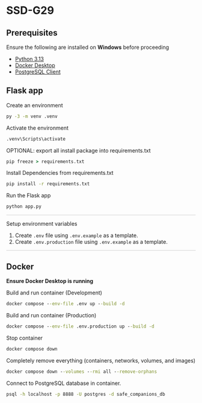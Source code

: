 # SSD-G29

## Prerequisites

Ensure the following are installed on **Windows** before proceeding

* [Python 3.13](https://www.python.org/downloads/)
* [Docker Desktop](https://www.docker.com/products/docker-desktop/)
* [PostgreSQL Client](https://www.postgresql.org/download/)

## Flask app

Create an environment

```bat
py -3 -m venv .venv
```

Activate the environment

```bat
.venv\Scripts\activate
```

OPTIONAL: export all install package into requirements.txt

```bat
pip freeze > requirements.txt
```

Install Dependencies from requirements.txt

```bat
pip install -r requirements.txt
```

Run the Flask app

```bat
python app.py
```

<hr style="width:100%; height:1px; border:none; background-color:#ccc;">
Setup environment variables

1. Create `.env` file using `.env.example` as a template.
2. Create `.env.production` file using `.env.example` as a template.

<hr style="width:100%; height:1px; border:none; background-color:#ccc;">

## Docker

**Ensure Docker Desktop is running**

Build and run container (Development)

```bat
docker compose --env-file .env up --build -d
```

Build and run container (Production)

```bat
docker compose --env-file .env.production up --build -d
```

Stop container

```bat
docker compose down
```

Completely remove everything (containers, networks, volumes, and images)

```bat
docker compose down --volumes --rmi all --remove-orphans
```

Connect to PostgreSQL database in container.

```bat
psql -h localhost -p 8888 -U postgres -d safe_companions_db
```
